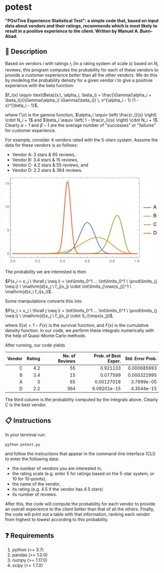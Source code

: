 # potest

**"POsiTive Experience Statistical Test": a simple code that, based on input data about vendors and their ratings, recommends which is most likely to result in a positive experience to the client.
Written by Manuel A. Buen-Abad.**

📄 Description
-----------------------------------------

Based on vendors $i$ with ratings $r_i$ (in a rating system of scale $s$) based on $N_i$ reviews, this program computes the probability for each of these vendors to provide a customer experience _better_ than all the other vendors.
We do this by modeling the probability density for a given vendor $i$ to give a positivie experience with the beta function:

$f_i(x) \equiv \text{Beta}(x;\, \alpha_i, \beta_i) = \frac{\Gamma(\alpha_i + \beta_i)}{\Gamma(\alpha_i) \Gamma(\beta_i)} \, x^{\alpha_i - 1} (1 - x)^{\beta_i - 1}$,

where $\Gamma(x)$ is the gamma function, $\alpha_i \equiv \left( \frac{r_i}{s} \right) \cdot N_i + 1$ and $\beta_i \equiv \left( 1 - \frac{r_i}{s} \right) \cdot N_i + 1$.
Clearly $\alpha-1$ and $\beta-1$ are the average number of "successes" or "failures" for customer experience.

For example, consider 4 vendors rated with the 5-stars system.
Assume the data for these vendors is as follows:
- Vendor A: 3 stars & 65 reviews,
- Vendor B: 3.4 stars & 15 reviews,
- Vendor C: 4.2 stars & 55 reviews, and
- Vendor D: 2.2 stars & 364 reviews.

![Example of Vendor PDFs](./figures/vendor_pdfs.png)

The probability we are interested is then

$P(x_i > x_j \ \forall j \neq i) = \int\limits_0^1 ... \int\limits_0^1 \ \prod\limits_{j \neq i} \ \mathrm{d}x_j \ f_j(x_j) \cdot \int\limits_{\max(x_j)}^1 \ \mathrm{d}x_i f_i(x_i)$.

Some manipulations converts this into

$P(x_i > x_j \ \forall j \neq i) = \int\limits_0^1 ... \int\limits_0^1 \ \prod\limits_{j \neq i} \ \mathrm{d}x_j \ f_j(x_j) \cdot S_i(\max(x_j))$,

where $S(x) = 1 - F(x)$ is the survival function, and $F(x)$ is the cumulative density function.
In our code, we perform these integrals numerically with the help of Quasi-Monte Carlo methods.

After running, our code yields

| Vendor | Rating | No. of Reviews | Prob. of Best Exper. | Std. Error Prob. |
| -----: | -----: | -------------: | -------------------: | ---------------: |
|      C |    4.2 |             55 |             0.921133 |      0.000685693 |
|      B |    3.4 |             15 |             0.077599 |      0.000322995 |
|      A |      3 |             65 |           0.00127018 |       3.7999e-05 |
|      D |    2.2 |            364 |          6.09201e-15 |       4.3544e-15 |

The third column is the probability computed by the integrals above.
Clearly C is the best vendor.


📋 Instructions
-----------------------------------------

In your terminal run:

`python potest.py`

and follow the instructions that appear in the command-line interface (CLI) to enter the following data:

- the number of vendors you are interested in,
- the rating scale (e.g. enter 5 for ratings based on the 5-star system, or 10 for 10-points),
- the name of the vendor,
- its rating (e.g. 4.5 if the vendor has 4.5 stars)
- its number of reviews.

After this, the code will compute the probability for each vendor to provide an overall experience to the client better than that of all the others.
Finally, the code will print out a table with that information, ranking each vendor from highest to lowest according to this probability.


❓ Requirements
-----------------------------------------

1. python (>= 3.7)
2. pandas (>= 1.0.0)
3. numpy (>= 1.17.0)
4. scipy (>= 1.7.0)